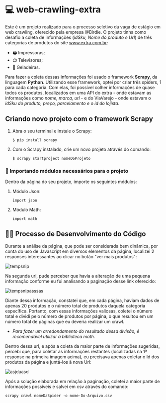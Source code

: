 # 💻 web-crawling-extra

Este é um projeto realizado para o processo seletivo da vaga de estágio em web crawling, oferecido pela empresa @Birdie. O projeto tinha como desafio a coleta de informações (*idSku, Nome do produto e Url*) de três categorias de produtos do site www.extra.com.br:

* 🖨️ Impressoras;
* 📺 Televisores;
* 🧊 Geladeiras.

Para fazer a coleta dessas informações foi usado o framework **Scrapy**, da linguagem **Python**. Utilizando esse framework, optei por criar três spiders, 1 para cada categoria. Com elas, foi possível colher informações de quase todos os produtos, localizados em uma API do extra - onde estavam as informações como *nome, marca, url* - e do ViaVarejo - onde estavam o *idSku do produto, preço, parcelamento e o id do lojista*.

## Criando novo projeto com o framework Scrapy

1. Abra o seu terminal e instale o Scrapy:

   ```$ pip install scrapy```

2. Com o Scrapy instalado, crie um novo projeto através do comando:

    ```$ scrapy startproject nomeDoProjeto```
    
 
### 🧮 Importando módulos necessários para o projeto

Dentro da página do seu projeto, importe os seguintes módulos:

1. Módulo Json:

   ```import json```

2. Módulo Math:
   
   ```import math```

## 👩‍💻 Processo de Desenvolvimento do Código

Durante a análise da página, que pode ser considerada bem dinâmica, por conta do uso de Javascript em diversos elementos da página, localizei 2 responses interessantes ao clicar no botão "ver mais produtos":

![tempsnip](https://user-images.githubusercontent.com/82274021/126075819-0fa7a689-c990-4df2-a2e8-8db9a6206d81.jpg)

Na segunda url, pude perceber que havia a alteração de uma pequena informação conforme eu fui analisando a paginação desse link oferecido:

![tempsnipasssas](https://user-images.githubusercontent.com/82274021/126076573-ee1efca9-a18b-455f-b3b1-c24b74349100.jpg)

Diante dessa informação, constatei que, em cada página, haviam dados de apenas 20 produtos e o número total de produtos daquela categoria específica. Portanto, com essas informações valiosas, coletei o número total e dividi pelo número de produtos por página, o que resultou em um número total de páginas que eu deveria realizar um crawl.

   * *Para fazer um arredondamento do resultado dessa divisão, é recomendável utilizar a biblioteca math.*

Dentro dessa url, e após a coleta da maior parte de informações sugeridas, percebi que, para coletar as informações restantes (localizadas na 1ª response na primeira imagem acima), eu precisava apenas coletar o Id dos produtos da página e juntá-los à nova Url:

![asjduasd](https://user-images.githubusercontent.com/82274021/126077162-bc56ee8e-0efd-4995-9ef7-5d27d08adcb4.jpg)

Após a solução elaborada em relação à paginação, coletei a maior parte de informações possíveis e salvei em csv através do comando:

   ```scrapy crawl nomeDaSpider -o nome-Do-Arquivo.csv```










